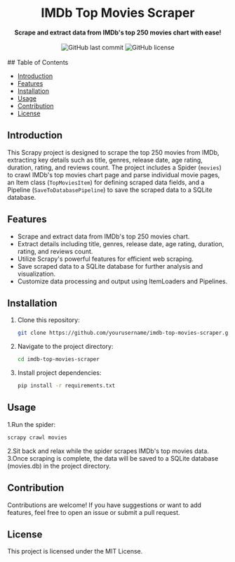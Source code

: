<h1 align="center">IMDb Top Movies Scraper</h1>

<div align="center">
  <strong>Scrape and extract data from IMDb's top 250 movies chart with ease!</strong>
</div>

<br>

<div align="center">
  <!-- Add badges here -->
  <img alt="GitHub last commit" src="https://img.shields.io/github/last-commit/HossamMohamed12/Top-IMDb-Movies">
  <img alt="GitHub license" src="https://img.shields.io/github/license/HossamMohamed12/Top-IMDb-Movies">
</div>

<br>
## Table of Contents

- [Introduction](#introduction)
- [Features](#features)
- [Installation](#installation)
- [Usage](#usage)
- [Contribution](#contribution)
- [License](#license)

## Introduction
This Scrapy project is designed to scrape the top 250 movies from IMDb, extracting key details such as title, genres, release date, age rating, duration, rating, and reviews count. The project includes a Spider (`movies`) to crawl IMDb's top movies chart page and parse individual movie pages, an Item class (`TopMoviesItem`) for defining scraped data fields, and a Pipeline (`SaveToDatabasePipeline`) to save the scraped data to a SQLite database.

## Features
- Scrape and extract data from IMDb's top 250 movies chart.
- Extract details including title, genres, release date, age rating, duration, rating, and reviews count.
- Utilize Scrapy's powerful features for efficient web scraping.
- Save scraped data to a SQLite database for further analysis and visualization.
- Customize data processing and output using ItemLoaders and Pipelines.

## Installation
1. Clone this repository:
   ```bash
   git clone https://github.com/yourusername/imdb-top-movies-scraper.git
   ```
2. Navigate to the project directory:
   ```bash
   cd imdb-top-movies-scraper
   ```
3. Install project dependencies:
   ```bash
   pip install -r requirements.txt
   ```
## Usage
1.Run the spider:
```bash
scrapy crawl movies
```
2.Sit back and relax while the spider scrapes IMDb's top movies data.
3.Once scraping is complete, the data will be saved to a SQLite database (movies.db) in the project directory.
## Contribution
Contributions are welcome! If you have suggestions or want to add features, feel free to open an issue or submit a pull request.
## License
This project is licensed under the MIT License.
